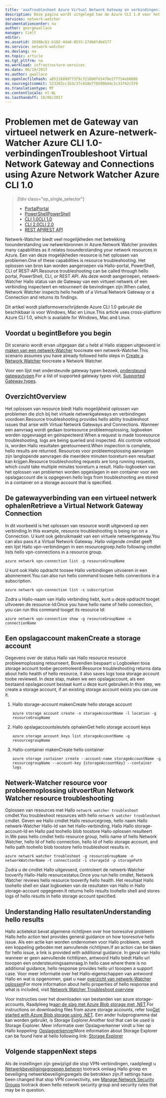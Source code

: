 ```yaml
---
title: 'aaaTroubleshoot Azure Virtual Network Gateway en verbindingen: Azure CLI 1.0 | Microsoft Docs'
description: Deze pagina wordt uitgelegd hoe de Azure CLI 1.0 voor het oplossen van toouse hello Azure-netwerk-Watcher
services: network-watcher
documentationcenter: na
author: georgewallace
manager: timlt
editor: 
ms.assetid: 2838bc61-b182-4da8-8533-27db8fdbd177
ms.service: network-watcher
ms.devlang: na
ms.topic: article
ms.tgt_pltfrm: na
ms.workload: infrastructure-services
ms.date: 06/19/2017
ms.author: gwallace
ms.openlocfilehash: a0511689d773f9c7216b0fe5470e27f754eb600b
ms.sourcegitcommit: 523283cc1b3c37c428e77850964dc1c33742c5f0
ms.translationtype: MT
ms.contentlocale: nl-NL
ms.lasthandoff: 10/06/2017
---
```

# <a name="troubleshoot-virtual-network-gateway-and-connections-using-azure-network-watcher-azure-cli-10"></a><span data-ttu-id="37e1c-103">Problemen met de Gateway van virtueel netwerk en Azure-netwerk-Watcher Azure CLI 1.0-verbindingen</span><span class="sxs-lookup"><span data-stu-id="37e1c-103">Troubleshoot Virtual Network Gateway and Connections using Azure Network Watcher Azure CLI 1.0</span></span>

> [!div class="op_single_selector"]
> - [<span data-ttu-id="37e1c-104">Portal</span><span class="sxs-lookup"><span data-stu-id="37e1c-104">Portal</span></span>](network-watcher-troubleshoot-manage-portal.md)
> - [<span data-ttu-id="37e1c-105">PowerShell</span><span class="sxs-lookup"><span data-stu-id="37e1c-105">PowerShell</span></span>](network-watcher-troubleshoot-manage-powershell.md)
> - [<span data-ttu-id="37e1c-106">CLI 1.0</span><span class="sxs-lookup"><span data-stu-id="37e1c-106">CLI 1.0</span></span>](network-watcher-troubleshoot-manage-cli-nodejs.md)
> - [<span data-ttu-id="37e1c-107">CLI 2.0</span><span class="sxs-lookup"><span data-stu-id="37e1c-107">CLI 2.0</span></span>](network-watcher-troubleshoot-manage-cli.md)
> - [<span data-ttu-id="37e1c-108">REST API</span><span class="sxs-lookup"><span data-stu-id="37e1c-108">REST API</span></span>](network-watcher-troubleshoot-manage-rest.md)

<span data-ttu-id="37e1c-109">Netwerk-Watcher biedt veel mogelijkheden met betrekking toounderstanding uw netwerkbronnen in Azure.</span><span class="sxs-lookup"><span data-stu-id="37e1c-109">Network Watcher provides many capabilities as it relates toounderstanding your network resources in Azure.</span></span> <span data-ttu-id="37e1c-110">Een van deze mogelijkheden resource is het oplossen van problemen.</span><span class="sxs-lookup"><span data-stu-id="37e1c-110">One of these capabilities is resource troubleshooting.</span></span> <span data-ttu-id="37e1c-111">Het oplossen van bron kan worden aangeroepen via Hallo-portal, PowerShell, CLI of REST-API.</span><span class="sxs-lookup"><span data-stu-id="37e1c-111">Resource troubleshooting can be called through hello portal, PowerShell, CLI, or REST API.</span></span> <span data-ttu-id="37e1c-112">Als deze wordt aangeroepen, netwerk-Watcher Hallo status van de Gateway van een virtueel netwerk of een verbinding inspecteert en retourneert de bevindingen zijn.</span><span class="sxs-lookup"><span data-stu-id="37e1c-112">When called, Network Watcher inspects hello health of a Virtual Network Gateway or a Connection and returns its findings.</span></span>

<span data-ttu-id="37e1c-113">Dit artikel wordt platformoverschrijdende Azure CLI 1.0 gebruikt die beschikbaar is voor Windows, Mac en Linux.</span><span class="sxs-lookup"><span data-stu-id="37e1c-113">This article uses cross-platform Azure CLI 1.0, which is available for Windows, Mac and Linux.</span></span> 

## <a name="before-you-begin"></a><span data-ttu-id="37e1c-114">Voordat u begint</span><span class="sxs-lookup"><span data-stu-id="37e1c-114">Before you begin</span></span>

<span data-ttu-id="37e1c-115">Dit scenario wordt ervan uitgegaan dat u hebt al Hallo stappen uitgevoerd in [maken van een netwerk-Watcher](network-watcher-create.md) toocreate een netwerk-Watcher.</span><span class="sxs-lookup"><span data-stu-id="37e1c-115">This scenario assumes you have already followed hello steps in [Create a Network Watcher](network-watcher-create.md) toocreate a Network Watcher.</span></span>

<span data-ttu-id="37e1c-116">Voor een lijst met ondersteunde gateway typen bezoek, [ondersteund gatewaytypen](/network-watcher-troubleshoot-overview.md#supported-gateway-types).</span><span class="sxs-lookup"><span data-stu-id="37e1c-116">For a list of supported gateway types visit, [Supported Gateway types](/network-watcher-troubleshoot-overview.md#supported-gateway-types).</span></span>

## <a name="overview"></a><span data-ttu-id="37e1c-117">Overzicht</span><span class="sxs-lookup"><span data-stu-id="37e1c-117">Overview</span></span>

<span data-ttu-id="37e1c-118">Het oplossen van resource biedt Hallo mogelijkheid oplossen van problemen die zich bij het virtuele netwerkgateways en verbindingen voordoen.</span><span class="sxs-lookup"><span data-stu-id="37e1c-118">Resource troubleshooting provides hello ability troubleshoot issues that arise with Virtual Network Gateways and Connections.</span></span> <span data-ttu-id="37e1c-119">Wanneer een aanvraag wordt gedaan tooresource probleemoplossing, logboeken worden opgevraagd en geïnspecteerd.</span><span class="sxs-lookup"><span data-stu-id="37e1c-119">When a request is made tooresource troubleshooting, logs are being queried and inspected.</span></span> <span data-ttu-id="37e1c-120">Als controle voltooid is, worden Hallo resultaten geretourneerd.</span><span class="sxs-lookup"><span data-stu-id="37e1c-120">When inspection is complete, hello results are returned.</span></span> <span data-ttu-id="37e1c-121">Resources voor probleemoplossing aanvragen zijn langlopende aanvragen die meerdere minuten tooreturn een resultaat kan krijgen.</span><span class="sxs-lookup"><span data-stu-id="37e1c-121">Resource troubleshooting requests are long running requests, which could take multiple minutes tooreturn a result.</span></span> <span data-ttu-id="37e1c-122">Hallo-logboeken van het oplossen van problemen worden opgeslagen in een container voor een opslagaccount die is opgegeven.</span><span class="sxs-lookup"><span data-stu-id="37e1c-122">hello logs from troubleshooting are stored in a container on a storage account that is specified.</span></span>

## <a name="retrieve-a-virtual-network-gateway-connection"></a><span data-ttu-id="37e1c-123">De gatewayverbinding van een virtueel netwerk ophalen</span><span class="sxs-lookup"><span data-stu-id="37e1c-123">Retrieve a Virtual Network Gateway Connection</span></span>

<span data-ttu-id="37e1c-124">In dit voorbeeld is het oplossen van resource wordt uitgevoerd op een verbinding.</span><span class="sxs-lookup"><span data-stu-id="37e1c-124">In this example, resource troubleshooting is being ran on a Connection.</span></span> <span data-ttu-id="37e1c-125">U kunt ook gebruikmaakt van een virtuele netwerkgateway.</span><span class="sxs-lookup"><span data-stu-id="37e1c-125">You can also pass it a Virtual Network Gateway.</span></span> <span data-ttu-id="37e1c-126">Hallo volgende cmdlet geeft een lijst Hallo vpn-verbindingen in een resourcegroep.</span><span class="sxs-lookup"><span data-stu-id="37e1c-126">hello following cmdlet lists hello vpn-connections in a resource group.</span></span>

```azurecli
azure network vpn-connection list -g resourceGroupName
```

<span data-ttu-id="37e1c-127">U kunt ook Hallo opdracht toosee Hallo verbindingen uitvoeren in een abonnement.</span><span class="sxs-lookup"><span data-stu-id="37e1c-127">You can also run hello command toosee hello connections in a subscription.</span></span>

```azurecli
azure network vpn-connection list -s subscription
```

<span data-ttu-id="37e1c-128">Zodra u Hallo-naam van Hallo verbinding hebt, kunt u deze opdracht tooget uitvoeren de resource-Id:</span><span class="sxs-lookup"><span data-stu-id="37e1c-128">Once you have hello name of hello connection, you can run this command tooget its resource Id:</span></span>

```azurecli
azure network vpn-connection show -g resourceGroupName -n connectionName
```

## <a name="create-a-storage-account"></a><span data-ttu-id="37e1c-129">Een opslagaccount maken</span><span class="sxs-lookup"><span data-stu-id="37e1c-129">Create a storage account</span></span>

<span data-ttu-id="37e1c-130">Gegevens over de status Hallo van Hallo resource resource probleemoplossing retourneert, Bovendien bespaart u Logboeken tooa storage account toobe gecontroleerd.</span><span class="sxs-lookup"><span data-stu-id="37e1c-130">Resource troubleshooting returns data about hello health of hello resource, it also saves logs tooa storage account toobe reviewed.</span></span> <span data-ttu-id="37e1c-131">In deze stap, maken we een opslagaccount, als een bestaand opslagaccount bestaat kunt u deze kunt gebruiken.</span><span class="sxs-lookup"><span data-stu-id="37e1c-131">In this step, we create a storage account, if an existing storage account exists you can use it.</span></span>

1. <span data-ttu-id="37e1c-132">Hallo storage-account maken</span><span class="sxs-lookup"><span data-stu-id="37e1c-132">Create hello storage account</span></span>

    ```azurecli
    azure storage account create -n storageAccountName -l location -g resourceGroupName
    ```

1. <span data-ttu-id="37e1c-133">Hallo opslagaccountsleutels ophalen</span><span class="sxs-lookup"><span data-stu-id="37e1c-133">Get hello storage account keys</span></span>

    ```azurecli
    azure storage account keys list storageAccountName -g resourcegroupName
    ```

1. <span data-ttu-id="37e1c-134">Hallo-container maken</span><span class="sxs-lookup"><span data-stu-id="37e1c-134">Create hello container</span></span>

    ```azurecli
    azure storage container create --account-name storageAccountName -g resourcegroupName --account-key {storageAccountKey} --container logs
    ```

## <a name="run-network-watcher-resource-troubleshooting"></a><span data-ttu-id="37e1c-135">Netwerk-Watcher resource voor probleemoplossing uitvoert</span><span class="sxs-lookup"><span data-stu-id="37e1c-135">Run Network Watcher resource troubleshooting</span></span>

<span data-ttu-id="37e1c-136">Oplossen van resources met Hallo `network watcher troubleshoot` cmdlet.</span><span class="sxs-lookup"><span data-stu-id="37e1c-136">You troubleshoot resources with hello `network watcher troubleshoot` cmdlet.</span></span> <span data-ttu-id="37e1c-137">Geven we Hallo cmdlet Hallo resourcegroep, hello naam Hallo netwerk-Watcher Hallo-Id van het Hallo-verbinding, Hallo Hallo storage-account-Id en Hallo pad toohello blob toostore Hallo oplossen resulteert in.</span><span class="sxs-lookup"><span data-stu-id="37e1c-137">We pass hello cmdlet hello resource group, hello name of hello Network Watcher, hello Id of hello connection, hello Id of hello storage account, and hello path toohello blob toostore hello troubleshoot results in.</span></span>

```azurecli
azure network watcher troubleshoot -g resourceGroupName -n networkWatcherName -t connectionId -i storageId -p storagePath
```

<span data-ttu-id="37e1c-138">Zodra u de cmdlet Hallo uitgevoerd, controleert de netwerk-Watcher tooverify Hallo-Hallo resourcestatus.</span><span class="sxs-lookup"><span data-stu-id="37e1c-138">Once you run hello cmdlet, Network Watcher reviews hello resource tooverify hello health.</span></span> <span data-ttu-id="37e1c-139">Het resultaat Hallo toohello shell en slaat logboeken van de resultaten van Hallo in Hallo storage-account opgegeven.</span><span class="sxs-lookup"><span data-stu-id="37e1c-139">It returns hello results toohello shell and stores logs of hello results in hello storage account specified.</span></span>

## <a name="understanding-hello-results"></a><span data-ttu-id="37e1c-140">Understanding Hallo resultaten</span><span class="sxs-lookup"><span data-stu-id="37e1c-140">Understanding hello results</span></span>

<span data-ttu-id="37e1c-141">Hallo actietekst bevat algemene richtlijnen over hoe tooresolve probleem Hallo.</span><span class="sxs-lookup"><span data-stu-id="37e1c-141">hello action text provides general guidance on how tooresolve hello issue.</span></span> <span data-ttu-id="37e1c-142">Als een actie kan worden ondernomen voor Hallo probleem, wordt een koppeling geboden met aanvullende richtlijnen.</span><span class="sxs-lookup"><span data-stu-id="37e1c-142">If an action can be taken for hello issue, a link is provided with additional guidance.</span></span> <span data-ttu-id="37e1c-143">In geval van Hallo wanneer er geen aanvullende richtlijnen, antwoord Hallo biedt Hallo url tooopen een ondersteuningsaanvraag.</span><span class="sxs-lookup"><span data-stu-id="37e1c-143">In hello case where there is no additional guidance, hello response provides hello url tooopen a support case.</span></span>  <span data-ttu-id="37e1c-144">Voor meer informatie over het Hallo-eigenschappen van antwoord Hallo en wat is opgenomen, gaat u naar [overzicht van netwerk-Watcher oplossen](network-watcher-troubleshoot-overview.md)</span><span class="sxs-lookup"><span data-stu-id="37e1c-144">For more information about hello properties of hello response and what is included, visit [Network Watcher Troubleshoot overview](network-watcher-troubleshoot-overview.md)</span></span>

<span data-ttu-id="37e1c-145">Voor instructies over het downloaden van bestanden van azure storage-accounts, Raadpleeg te[aan de slag met Azure Blob storage met .NET](../storage/blobs/storage-dotnet-how-to-use-blobs.md).</span><span class="sxs-lookup"><span data-stu-id="37e1c-145">For instructions on downloading files from azure storage accounts, refer too[Get started with Azure Blob storage using .NET](../storage/blobs/storage-dotnet-how-to-use-blobs.md).</span></span> <span data-ttu-id="37e1c-146">Een ander hulpprogramma dat kan worden gebruikt, is Storage Explorer.</span><span class="sxs-lookup"><span data-stu-id="37e1c-146">Another tool that can be used is Storage Explorer.</span></span> <span data-ttu-id="37e1c-147">Meer informatie over Opslagverkenner vindt u hier op Hallo koppeling: [Opslagverkenner](http://storageexplorer.com/)</span><span class="sxs-lookup"><span data-stu-id="37e1c-147">More information about Storage Explorer can be found here at hello following link: [Storage Explorer](http://storageexplorer.com/)</span></span>

## <a name="next-steps"></a><span data-ttu-id="37e1c-148">Volgende stappen</span><span class="sxs-lookup"><span data-stu-id="37e1c-148">Next steps</span></span>

<span data-ttu-id="37e1c-149">Als de instellingen zijn gewijzigd die stop VPN-verbindingen, raadpleegt u [Netwerkbeveiligingsgroepen beheren](../virtual-network/virtual-network-manage-nsg-arm-portal.md) tootrack omlaag Hallo groep en beveiliging netwerkbeveiligingsregels die betrokken zijn.</span><span class="sxs-lookup"><span data-stu-id="37e1c-149">If settings have been changed that stop VPN connectivity, see [Manage Network Security Groups](../virtual-network/virtual-network-manage-nsg-arm-portal.md) tootrack down hello network security group and security rules that may be in question.</span></span>
